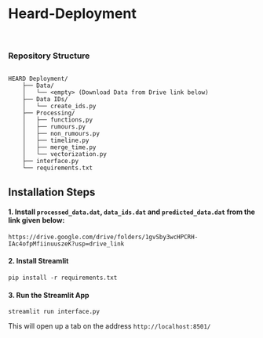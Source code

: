 # Heard-Deployment
<br/>

### Repository Structure
```

HEARD Deployment/
    ├── Data/
    │   └── <empty> (Download Data from Drive link below)
    ├── Data IDs/
    │   └── create_ids.py
    ├── Processing/
    │   ├── functions,py
    │   ├── rumours.py
    │   ├── non_rumours.py
    │   ├── timeline.py
    │   ├── merge_time.py
    │   └── vectorization.py
    ├── interface.py
    └── requirements.txt
```

## Installation Steps

#### 1. Install `processed_data.dat`, `data_ids.dat` and `predicted_data.dat` from the link given below:
```
https://drive.google.com/drive/folders/1gvSby3wcHPCRH-IAc4ofpMfiinuuszeK?usp=drive_link
```


#### 2. Install Streamlit
```
pip install -r requirements.txt
```

#### 3. Run the Streamlit App
```
streamlit run interface.py
```

This will open up a tab on the address `http://localhost:8501/`
